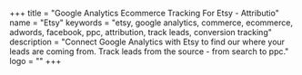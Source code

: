 +++
title = "Google Analytics Ecommerce Tracking For Etsy - Attributio"
name = "Etsy"
keywords = "etsy, google analytics, commerce, ecommerce, adwords, facebook, ppc, attribution, track leads, conversion tracking"
description = "Connect Google Analytics with Etsy to find our where your leads are coming from. Track leads from the source - from search to ppc."
logo = ""
+++
